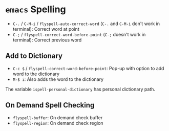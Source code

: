 # `emacs` Spelling

- `C-.` / `C-M-i` / `flyspell-auto-correct-word` (`C-.` and `C-M-i` don't work in terminal): Correct word at point
- `C-;` / `flyspell-correct-word-before-point` (`C-;` doesn't work in terminal): Correct previous word

## Add to Dictionary

- `C-c $` / `flyspell-correct-word-before-point`: Pop-up with option to add word to the dictionary
- `M-$ i`: Also adds the word to the dictionary

The variable `ispell-personal-dictionary` has personal dictionary path.

## On Demand Spell Checking

- `flyspell-buffer`: On demand check buffer
- `flyspell-region`: On demand check region
